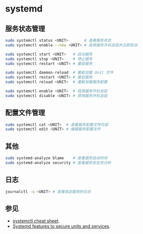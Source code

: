 # systemd

## 服务状态管理

```sh
sudo systemctl status <UNIT>       # 查看服务状态
sudo systemctl enable --now <UNIT> # 启用服务开机自启并立即启动

sudo systemctl start <UNIT>   # 启动服务
sudo systemctl stop <UNIT>    # 停止服务
sudo systemctl restart <UNIT> # 重启服务

sudo systemctl daemon-reload  # 重新加载 Unit 文件
sudo systemctl restart <UNIT> # 重启服务
sudo systemctl reload <UNIT>  # 重新加载服务配置

sudo systemctl enable <UNIT>  # 启用服务开机自启
sudo systemctl disable <UNIT> # 禁用服务开机自启
```

## 配置文件管理

```sh
sudo systemctl cat <UNIT>  # 查看服务配置文件内容
sudo systemctl edit <UNIT> # 编辑服务配置文件
```

## 其他

```sh
sudo systemd-analyze blame    # 查看服务启动时间
sudo systemd-analyze security # 查看服务安全性分析
```

## 日志

```sh
journalctl -u <UNIT> # 查看指定服务的日志
```

## 参见

- [systemctl cheat sheet](https://linux-audit.com/cheat-sheets/systemctl/).
- [Systemd features to secure units and services](https://linux-audit.com/systemd/systemd-features-to-secure-units-and-services/).
